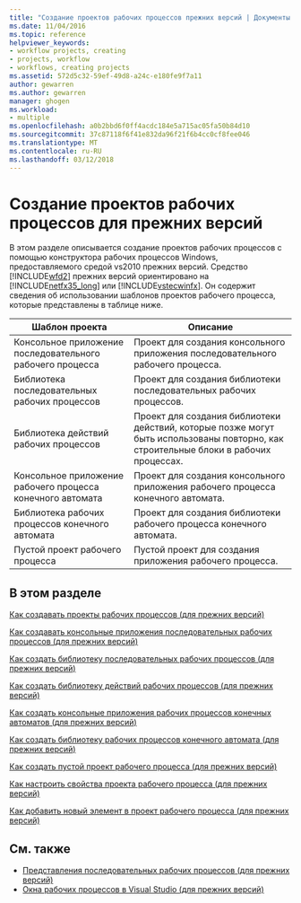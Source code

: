 ```yaml
---
title: "Создание проектов рабочих процессов прежних версий | Документы Microsoft"
ms.date: 11/04/2016
ms.topic: reference
helpviewer_keywords:
- workflow projects, creating
- projects, workflow
- workflows, creating projects
ms.assetid: 572d5c32-59ef-49d8-a24c-e180fe9f7a11
author: gewarren
ms.author: gewarren
manager: ghogen
ms.workload:
- multiple
ms.openlocfilehash: a0b2bbd6f0ff4acdc184e5a715ac05fa50b84d10
ms.sourcegitcommit: 37c87118f6f41e832da96f21f6b4cc0cf8fee046
ms.translationtype: MT
ms.contentlocale: ru-RU
ms.lasthandoff: 03/12/2018
---
```

# <a name="creating-legacy-workflow-projects"></a>Создание проектов рабочих процессов для прежних версий
В этом разделе описывается создание проектов рабочих процессов с помощью конструктора рабочих процессов Windows, предоставляемого средой vs2010 прежних версий. Средство [!INCLUDE[wfd2](../workflow-designer/includes/wfd2_md.md)] прежних версий ориентировано на [!INCLUDE[netfx35_long](../workflow-designer/includes/netfx35_long_md.md)] или [!INCLUDE[vstecwinfx](../workflow-designer/includes/vstecwinfx_md.md)]. Он содержит сведения об использовании шаблонов проектов рабочего процесса, которые представлены в таблице ниже.

|Шаблон проекта|Описание|
|----------------------|-----------------|
|Консольное приложение последовательного рабочего процесса|Проект для создания консольного приложения последовательного рабочего процесса.|
|Библиотека последовательных рабочих процессов|Проект для создания библиотеки последовательных рабочих процессов.|
|Библиотека действий рабочих процессов|Проект для создания библиотеки действий, которые позже могут быть использованы повторно, как строительные блоки в рабочих процессах.|
|Консольное приложение рабочего процесса конечного автомата|Проект для создания консольного приложения рабочего процесса конечного автомата.|
|Библиотека рабочих процессов конечного автомата|Проект для создания библиотеки рабочего процесса конечного автомата.|
|Пустой проект рабочего процесса|Пустой проект для создания приложения рабочего процесса.|

## <a name="in-this-section"></a>В этом разделе
 [Как создавать проекты рабочих процессов (для прежних версий)](../workflow-designer/how-to-create-workflow-projects-legacy.md)

 [Как создавать консольные приложения последовательных рабочих процессов (для прежних версий)](../workflow-designer/how-to-create-sequential-workflow-console-applications-legacy.md)

 [Как создать библиотеку последовательных рабочих процессов (для прежних версий)](../workflow-designer/how-to-create-a-sequential-workflow-library-legacy.md)

 [Как создать библиотеку действий рабочих процессов (для прежних версий)](../workflow-designer/how-to-create-a-workflow-activity-library-legacy.md)

 [Как создать консольные приложения рабочих процессов конечных автоматов (для прежних версий)](../workflow-designer/how-to-create-state-machine-workflow-console-applications-legacy.md)

 [Как создать библиотеку рабочих процессов конечного автомата (для прежних версий)](../workflow-designer/how-to-create-a-state-machine-workflow-library-legacy.md)

 [Как создать пустой проект рабочего процесса (для прежних версий)](../workflow-designer/how-to-create-an-empty-workflow-project-legacy.md)

 [Как настроить свойства проекта рабочего процесса (для прежних версий)](../workflow-designer/how-to-configure-workflow-project-properties-legacy.md)

 [Как добавить новый элемент в проект рабочего процесса (для прежних версий)](../workflow-designer/how-to-add-a-new-item-to-a-workflow-project-legacy.md)

## <a name="see-also"></a>См. также

- [Представления последовательных рабочих процессов (для прежних версий)](../workflow-designer/sequential-workflow-views-legacy.md)
- [Окна рабочих процессов в Visual Studio (для прежних версий)](../workflow-designer/visual-studio-workflow-windows-legacy.md)
